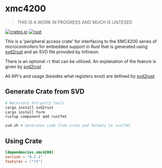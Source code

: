 # xmc4200

> THIS IS A WORK IN PROGRESS AND MUCH IS UNTESED

[![crates.io](https://img.shields.io/crates/v/xmc4200.svg)](https://crates.io/crates/xmc4200)
[![rust](https://github.com/xmc-rs/xmc4200/workflows/Rust/badge.svg)](https://github.com/xmc-rs/xmc4200/workflows/Rust/badge.svg)

This is a 'peripheral access crate' for interfacing to the XMC4200 series of microcontrollers for embedded support in Rust that is generated using [svd2rust](https://docs.rs/svd2rust) and an SVD file provided by Infineon.

There is an optional `rt` that can be utilized. An explanation of the feature is given by [svd2rust](https://docs.rs/svd2rust/0.16.1/svd2rust/#the-rt-feature)

All API's and usage (besides what registers exist) are defined by [svd2rust](https://docs.rs/svd2rust)

## Generate Crate from SVD

```bash
# Necessary 3rd-party tools
cargo install svd2rust
cargo install form
rustup component add rustfmt

svd.sh # Generates code from crate and formats to rustfmt
```

## Using Crate

```toml
[dependencies.xmc4200]
version = "0.2.1"
features = ["rt"]
```
